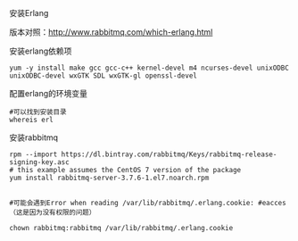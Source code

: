 安装Erlang 

版本对照：http://www.rabbitmq.com/which-erlang.html

安装erlang依赖项 

```shell
yum -y install make gcc gcc-c++ kernel-devel m4 ncurses-devel unixODBC unixODBC-devel wxGTK SDL wxGTK-gl openssl-devel
```

配置erlang的环境变量

```shell
#可以找到安装目录
whereis erl
```



安装rabbitmq

```shel
rpm --import https://dl.bintray.com/rabbitmq/Keys/rabbitmq-release-signing-key.asc
# this example assumes the CentOS 7 version of the package
yum install rabbitmq-server-3.7.6-1.el7.noarch.rpm
```





```shell

#可能会遇到Error when reading /var/lib/rabbitmq/.erlang.cookie: #eacces（这是因为没有权限的问题） 

chown rabbitmq:rabbitmq /var/lib/rabbitmq/.erlang.cookie 



```





